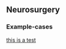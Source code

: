 ## Neurosurgery

### Example-cases
[this is a test](https://mark-kramer.github.io/Case-Studies-Python/intro.html)
